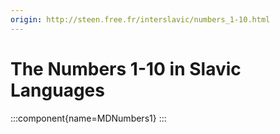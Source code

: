 ```yaml
---
origin: http://steen.free.fr/interslavic/numbers_1-10.html
---
```


# The Numbers 1-10 in Slavic Languages

:::component{name=MDNumbers1}
:::

<!-- TODO - як це доопрацювати у всіх локалях-->
